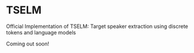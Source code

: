 # TSELM
Official Implementation of TSELM: Target speaker extraction using discrete tokens and language models


Coming out soon!
